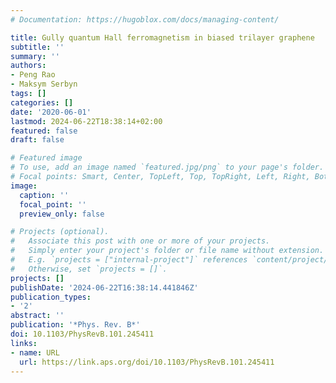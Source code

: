 ```yaml
---
# Documentation: https://hugoblox.com/docs/managing-content/

title: Gully quantum Hall ferromagnetism in biased trilayer graphene
subtitle: ''
summary: ''
authors:
- Peng Rao
- Maksym Serbyn
tags: []
categories: []
date: '2020-06-01'
lastmod: 2024-06-22T18:38:14+02:00
featured: false
draft: false

# Featured image
# To use, add an image named `featured.jpg/png` to your page's folder.
# Focal points: Smart, Center, TopLeft, Top, TopRight, Left, Right, BottomLeft, Bottom, BottomRight.
image:
  caption: ''
  focal_point: ''
  preview_only: false

# Projects (optional).
#   Associate this post with one or more of your projects.
#   Simply enter your project's folder or file name without extension.
#   E.g. `projects = ["internal-project"]` references `content/project/deep-learning/index.md`.
#   Otherwise, set `projects = []`.
projects: []
publishDate: '2024-06-22T16:38:14.441846Z'
publication_types:
- '2'
abstract: ''
publication: '*Phys. Rev. B*'
doi: 10.1103/PhysRevB.101.245411
links:
- name: URL
  url: https://link.aps.org/doi/10.1103/PhysRevB.101.245411
---
```

